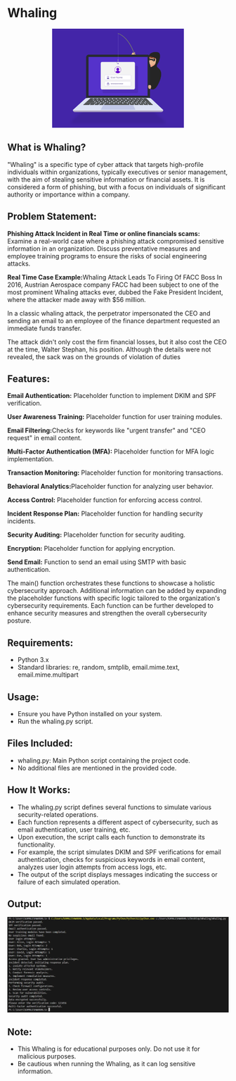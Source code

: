 
# Whaling

<center>
  <img src="https://github.com/Kamaleshwaran11/Whaling/blob/main/portfolio2.png" width="300" alt="Portfolio Image">
</center>

## What is Whaling?

"Whaling" is a specific type of cyber attack that targets high-profile individuals within organizations, typically executives or senior management, with the aim of stealing sensitive information or financial assets. It is considered a form of phishing, but with a focus on individuals of significant authority or importance within a company.

## Problem Statement:
<p><b>Phishing Attack Incident in Real Time or online financials scams: </b><br>
Examine a real-world case where a phishing attack compromised sensitive information in an organization. Discuss preventative measures and employee training programs to ensure the risks of social engineering attacks. </p>

<b>Real Time Case Example:</b>Whaling Attack Leads To Firing Of FACC Boss
In 2016, Austrian Aerospace company FACC had been subject to one of the most prominent Whaling attacks ever, dubbed the Fake President Incident, where the attacker made away with $56 million.

In a classic whaling attack, the perpetrator impersonated the CEO and sending an email to an employee of the finance department requested an immediate funds transfer.

The attack didn't only cost the firm financial losses, but it also cost the CEO at the time, Walter Stephan, his position. Although the details were not revealed, the sack was on the grounds of violation of duties

## Features:
<b>Email Authentication:</b> Placeholder function to implement DKIM and SPF verification.

<b>User Awareness Training:</b> Placeholder function for user training modules.

<b>Email Filtering:</b>Checks for keywords like "urgent transfer" and "CEO request" in email content.

<b>Multi-Factor Authentication (MFA):</b> Placeholder function for MFA logic implementation.

<b>Transaction Monitoring:</b> Placeholder function for monitoring transactions.

<b>Behavioral Analytics:</b>Placeholder function for analyzing user behavior.

<b>Access Control:</b> Placeholder function for enforcing access control.

<b>Incident Response Plan:</b> Placeholder function for handling security incidents.

<b>Security Auditing:</b> Placeholder function for security auditing.

<b>Encryption:</b> Placeholder function for applying encryption.

<b>Send Email:</b> Function to send an email using SMTP with basic authentication.

The main() function orchestrates these functions to showcase a holistic cybersecurity approach. Additional information can be added by expanding the placeholder functions with specific logic tailored to the organization's cybersecurity requirements. Each function can be further developed to enhance security measures and strengthen the overall cybersecurity posture.

## Requirements:
- Python 3.x
- Standard libraries: re, random, smtplib, email.mime.text, email.mime.multipart

## Usage:
- Ensure you have Python installed on your system.
- Run the whaling.py script.

## Files Included:

- whaling.py: Main Python script containing the project code.
- No additional files are mentioned in the provided code.

## How It Works:
- The whaling.py script defines several functions to simulate various security-related operations.
- Each function represents a different aspect of cybersecurity, such as email authentication, user training, etc.
- Upon execution, the script calls each function to demonstrate its functionality.
- For example, the script simulates DKIM and SPF verifications for email authentication, checks for suspicious keywords in email content, analyzes user login attempts from access logs, etc.
- The output of the script displays messages indicating the success or failure of each simulated operation.

## Output:
<img src="https://github.com/Kamaleshwaran11/Project-NM/blob/main/Whaling/output.png">

## Note:
- This Whaling is for educational purposes only. Do not use it for malicious purposes.
- Be cautious when running the Whaling, as it can log sensitive information.
